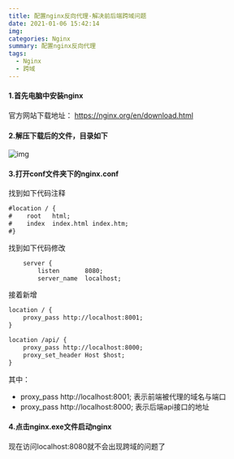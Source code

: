 ```yaml
---
title: 配置nginx反向代理-解决前后端跨域问题
date: 2021-01-06 15:42:14
img:
categories: Nginx
summary: 配置nginx反向代理
tags: 
  - Nginx
  - 跨域
---
```



#### 1.首先电脑中安装nginx

官方网站下载地址： https://nginx.org/en/download.html



#### 2.解压下载后的文件，目录如下

![img](/images/posts/2020-01-06-nginx.png) 



#### 3.打开conf文件夹下的nginx.conf

找到如下代码注释

```xml
#location / {
#    root   html;
#    index  index.html index.htm;
#}
```

找到如下代码修改

```xml
    server {
        listen       8080;
        server_name  localhost;
```

接着新增

```xml
location / {
    proxy_pass http://localhost:8001;
}

location /api/ {
    proxy_pass http://localhost:8000;
    proxy_set_header Host $host;
}
```

其中：

- proxy_pass http://localhost:8001; 表示前端被代理的域名与端口
- proxy_pass http://localhost:8000; 表示后端api接口的地址



#### 4.点击nginx.exe文件启动nginx

现在访问localhost:8080就不会出现跨域的问题了


